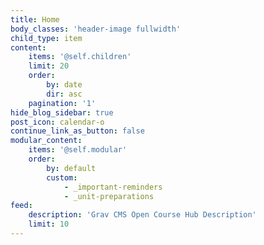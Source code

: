 ```yaml
---
title: Home
body_classes: 'header-image fullwidth'
child_type: item
content:
    items: '@self.children'
    limit: 20
    order:
        by: date
        dir: asc
    pagination: '1'
hide_blog_sidebar: true
post_icon: calendar-o
continue_link_as_button: false
modular_content:
    items: '@self.modular'
    order:
        by: default
        custom:
            - _important-reminders
            - _unit-preparations
feed:
    description: 'Grav CMS Open Course Hub Description'
    limit: 10
---
```

